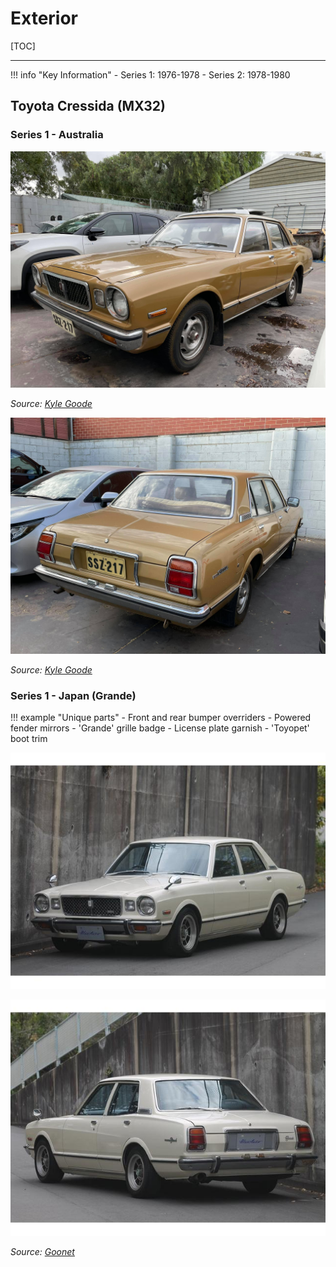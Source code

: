 # Exterior

[TOC]

---

!!! info "Key Information"
    - Series 1: 1976-1978
    - Series 2: 1978-1980

## Toyota Cressida (MX32)

### Series 1 - Australia

![MX32 Cressida AUS](./img/exterior-front-mx32-s1-aus.jpg)

_Source: [Kyle Goode](https://www.facebook.com/photo/?fbid=10226611875308583&set=g.216354961906562)_

![MX32 Cressida AUS](./img/exterior-rear-mx32-s1-aus.jpg)

_Source: [Kyle Goode](https://www.facebook.com/photo/?fbid=10226611873908548&set=g.216354961906562)_

### Series 1 - Japan (Grande)

!!! example "Unique parts"
    - Front and rear bumper overriders
    - Powered fender mirrors
    - 'Grande' grille badge
    - License plate garnish
    - 'Toyopet' boot trim

![MX32 Cressida JP](./img/exterior-front-mx32-s1-jp.jpg)

![MX32 Cressida JP](./img/exterior-rear-mx32-s1-jp.jpg)

_Source: [Goonet](https://www.goo-net-exchange.com/usedcars/TOYOTA/MARK_II/700951016430201129001/index.html)_
